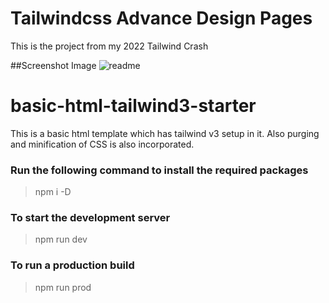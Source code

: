 # Tailwindcss Advance Design Pages
This is the project from my 2022 Tailwind Crash

##Screenshot Image
![readme](https://user-images.githubusercontent.com/109855247/198819546-e230c552-eb06-454e-b3e7-83b2e1508fc6.png)

# basic-html-tailwind3-starter
This is a basic html template which has tailwind v3 setup in it. Also purging and minification of CSS is also incorporated. 

### Run the following command to install the required packages
> npm i -D

### To start the development server
> npm run dev

### To run a production build
> npm run prod
